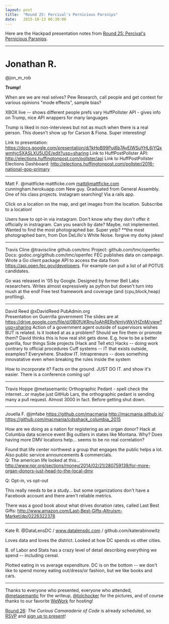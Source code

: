 ```yaml
---
layout: post
title:  "Round 25: Percival's Pernicious Parsnips"
date:   2015-10-13 06:30:00
---
```


Here are the Hackpad presentation notes from [Round 25: Percival's Pernicious Parsnips](http://www.meetup.com/DC-Hack-and-Tell/events/220231785/).

-------------

# Jonathan R.
@jon_m_rob 

**Trump!**

When are we are real selves?
Pew Research, call people and get context for various opinions
"mode effects", sample bias?

XBOX live -- shows different people prefs vary
HuffPollster API - gives info on Trump, nice API wrappers for many languages

Trump is liked in non-interviews but not as much when there is a real person. This doesn't show up for Carson & Fiona. Super interesting!

Link to presentation:
https://docs.google.com/presentation/d/1kHpB99Puj6b7AyEIWSuYHL6jYQxwmhjcSXASLXU5UDE/edit?usp=sharing
Link to HuffPostPollster API:
http://elections.huffingtonpost.com/pollster/api
Link to HuffPostPollster Elections Dashboard:
http://elections.huffingtonpost.com/pollster/2016-national-gop-primary

-------------

Matt F.
@mattficke
mattficke.com
matt@mattficke.com
cunningham.herokuapp.com
New guy. Graduated from General Assembly. One of his class projects.
Instagram searching!
Via a rails app.

Click on a location on the map, and get images from the location. Subscribe to a location!

Users have to opt-in via instagram.
Don't know why they don't offer it officially in instragram.
Can you search by date? Maybe, not implemented.
Wanted to find the most photographed bar. Super yelp? 
**the most photographed barn, from Don DeLillo's White Noise. forgive my dorky jokes!

-------------

Travis Cline
@traviscline github.com/tmc
Project: github.com/tmc/openfec
Docs: godoc.org/github.com/tmc/openfec
FEC publishes data on campaign. Wrote a Go client package API to access the data from https://api.open.fec.gov/developers.
For example can pull a list of all POTUS candidates.

Go was released in '05 by Google. Designed by former Bell Labs researchers. Writes almost expressively as python but doesn't turn into mush at the end! Free test framework and coverage (and {cpu,block,heap} profiling).

-------------

David Reed
@xDavidReed          PubAdmin.org     
Presentation on Guerrilla government
The slides are at https://drive.google.com/file/d/0B0fUKRnu1oAhRERxNmIyWkVHZnM/view?usp=sharing 
Action of a government agent outside of supervisors wishes BUT is related.
Is it looked at as a problem? Should we fire them or promote them? David thinks this is how real shit gets done. E.g. how to be a better guerilla, four things
Side projects (Hack and Tell etc) 
Hacks -- doing work contrary to official procedures
Cuff systems -- IT that exists outside, examples? Everywhere. Shadow IT. 
Intrapreneurs -- does something innovatative even when breaking the rules inside the system

How to incorporate it? Facts on the ground. JUST DO IT. and show it's easier.
There is a conference coming up!

-------------

Travis Hoppe
@metasemantic 
Orthographic Pedant - spell check the internet...or maybe just GitHub
Lars, the orthographic pedant is sending many a pull request. Almost 3000 in fact.
Before getting shut down.

-------------

Jouella F.
@jmfabe 
https://github.com/macmania
http://macmania.github.io/
https://github.com/macmania/cdsshack_columbia_2015

How are we doing as a nation for registering as an organ donor? Hack at Columbia data science event
Big outliers in states like Montana. Why? 
Does having more DMV locations help... seems to be no real correlation?

Found that life center northwest a group that engages the public helps a lot. Also public service announcements & commercials.  
Q: The american life looked at this...
http://www.npr.org/sections/money/2014/02/21/280759139/for-more-organ-donors-just-head-to-the-local-dmv

Q: Opt-in, vs opt-out

This really needs to be a study... but some organizations don't have a Facebook account and there aren't reliable metrics.

There was a good book about what drives donation rates, called Last Best Gifts: http://www.amazon.com/Last-Best-Gifts-Altruism-Market/dp/0226322378

-------------

Kate R.
@DataLensDC / www.datalensdc.com / github.com/katerabinowitz

Loves data and loves the district. Looked at how DC spends vs other cities. 

B. of Labor and Stats has a crazy level of detail describing everything we spend -- including cereal.

Plotted eating in vs average expenditure. DC is on the bottom -- we don't like to spend money eating out/dress/or fashion, but we like books and cars.

--------------------


Thanks to everyone who presented, everyone who attended, [@metasemantic](https://twitter.com/metasemantic) for the writeup, [@tolchocker](https://twitter.com/tolchocker) for the pictures, and of course thanks to our favorite [WeWork](https://www.wework.com/locations/washington-d-c/chinatown/) for hosting! 

[Round 26](http://www.meetup.com/DC-Hack-and-Tell/events/220231793/): _The Curious Camaraderie of Code_ is already scheduled, so [RSVP](http://www.meetup.com/DC-Hack-and-Tell/events/220231793) and [sign up to present](http://bit.ly/presentatdc)!

